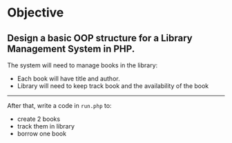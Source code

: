 # Objective

Design a basic OOP structure for a **Library Management System** in PHP. 
--------
The system will need to manage books in the library:
- Each book will have title and author.
- Library will need to keep track book and the availability of the book

--------
After that, write a code in `run.php` to:
- create 2 books
- track them in library
- borrow one book